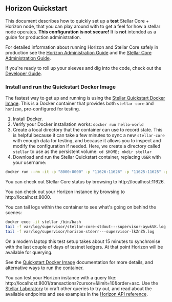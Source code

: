 ## Horizon Quickstart
This document describes how to quickly set up a **test** Stellar Core + Horizon node, that you can play around with to get a feel for how a stellar node operates. **This configuration is not secure!** It is **not** intended as a guide for production administration.

For detailed information about running Horizon and Stellar Core safely in production see the [Horizon Administration Guide](admin.md) and the [Stellar Core Administration Guide](https://www.stellar.org/developers/stellar-core/software/admin.html).

If you're ready to roll up your sleeves and dig into the code, check out the [Developer Guide](developing.md).

### Install and run the Quickstart Docker Image
The fastest way to get up and running is using the [Stellar Quickstart Docker Image](https://github.com/stellar/docker-stellar-core-horizon). This is a Docker container that provides both `stellar-core` and `horizon`, pre-configured for testing.

1. Install [Docker](https://www.docker.com/get-started).
2. Verify your Docker installation works: `docker run hello-world`
3. Create a local directory that the container can use to record state. This is helpful because it can take a few minutes to sync a new `stellar-core` with enough data for testing, and because it allows you to inspect and modify the configuration if needed. Here, we create a directory called `stellar` to use as the persistent volume:
`cd $HOME; mkdir stellar`
4. Download and run the Stellar Quickstart container, replacing `USER` with your username:

```bash
docker run --rm -it -p "8000:8000" -p "11626:11626" -p "11625:11625" -p"8002:5432" -v /home/USER/stellar:/opt/stellar --name stellar stellar/quickstart --testnet
```

You can check out Stellar Core status by browsing to http://localhost:11626.

You can check out your Horizon instance by browsing to http://localhost:8000.

You can tail logs within the container to see what's going on behind the scenes:
```bash
docker exec -it stellar /bin/bash
tail -f var/log/supervisor/stellar-core-stdout---supervisor-aywkVK.log
tail -f var/log/supervisor/horizon-stderr---supervisor-lkZnZ5.log
```

On a modern laptop this test setup takes about 15 minutes to synchronise with the last couple of days of testnet ledgers. At that point Horizon will be available for querying. 

See the [Quickstart Docker Image](https://github.com/stellar/docker-stellar-core-horizon) documentation for more details, and alternative ways to run the container. 

You can test your Horizon instance with a query like: http://localhost:8001/transactions?cursor=&limit=10&order=asc. Use the [Stellar Laboratory](https://www.stellar.org/laboratory/) to craft other queries to try out,
and read about the available endpoints and see examples in the [Horizon API reference](https://www.stellar.org/developers/horizon/reference/).

